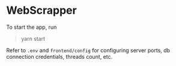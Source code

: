 # WebScrapper

To start the app, run
> yarn start

Refer to `.env` and `frontend/config` for configuring server ports, db connection credentials, threads count, etc.
